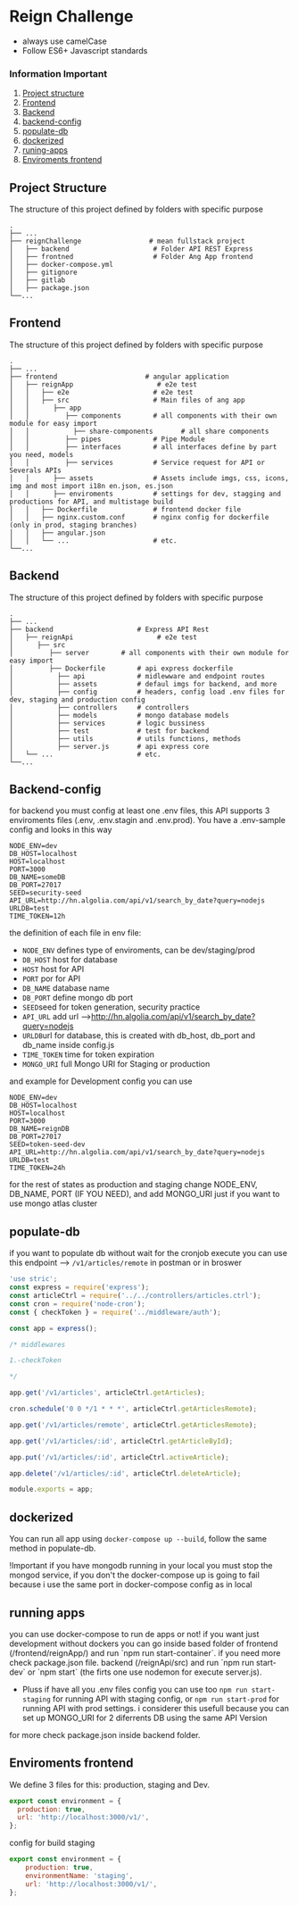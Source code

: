# Reign Challenge

+ always use camelCase
+ Follow ES6+ Javascript standards

### Information Important

1. [Project structure](#projectstructure)
2. [Frontend](#frontend)
3. [Backend](#backend)
4. [backend-config](#backend-config)
5. [populate-db](#populate-db)
6. [dockerized](#dockerized)
7. [runing-apps](#runing-apps)
8. [Enviroments frontend](#enviroments)


## Project Structure
<a name="projectstructure"/>

The structure of this project defined by folders with specific purpose

```
.
├── ...
├── reignChallenge                 # mean fullstack project
│   ├── backend                     # Folder API REST Express
│   ├── frontned                    # Folder Ang App frontend
│   ├── docker-compose.yml 
│   ├── gitignore
│   ├── gitlab
│   ├── package.json
└──...
```

## Frontend
<a name="frontend"/>

The structure of this project defined by folders with specific purpose

```
.
├── ...
├── frontend                      # angular application
│   ├── reignApp                     # e2e test
│   │   ├── e2e                     # e2e test
│   │   ├── src                     # Main files of ang app
│   │      ├── app                  
│   │         ├── components        # all components with their own module for easy import
│   │           ├── share-components       # all share components
│   │         ├── pipes             # Pipe Module
│   │         ├── interfaces        # all interfaces define by part you need, models 
│   │         ├── services          # Service request for API or Severals APIs
│   │      ├── assets               # Assets include imgs, css, icons, img and most import i18n en.json, es.json 
│   │      ├── enviroments          # settings for dev, stagging and productions for API, and multistage build
│   │   ├── Dockerfile              # frontend docker file
│   │   ├── nginx.custom.conf       # nginx config for dockerfile (only in prod, staging branches)
│   │   ├── angular.json
│   │   └── ...                     # etc.
└──...
```

## Backend
<a name="backend"/>

The structure of this project defined by folders with specific purpose

```
.
├── ...
├── backend                     # Express API Rest 
│   ├── reignApi                     # e2e test
│      ├── src                  
│         ├── server        # all components with their own module for easy import 
│         ├── Dockerfile        # api express dockerfile
│           ├── api             # midlewware and endpoint routes
│           ├── assets          # defaul imgs for backend, and more
│           ├── config          # headers, config load .env files for dev, staging and production config 
│           ├── controllers     # controllers 
│           ├── models          # mongo database models  
│           ├── services        # logic bussiness 
│           ├── test            # test for backend 
│           ├── utils           # utils functions, methods 
│           ├── server.js       # api express core 
│   └── ...                     # etc.
└──...
```

## Backend-config
<a name="backend-config"/>
for backend you must config at least one .env files, this API supports 3 enviroments files (.env, .env.stagin and .env.prod). You have a .env-sample config and looks in this way

```
NODE_ENV=dev
DB_HOST=localhost
HOST=localhost
PORT=3000
DB_NAME=someDB
DB_PORT=27017
SEED=security-seed
API_URL=http://hn.algolia.com/api/v1/search_by_date?query=nodejs
URLDB=test
TIME_TOKEN=12h
```

the definition of each file in env file:

+ `NODE_ENV` defines type of enviroments, can be dev/staging/prod
+ `DB_HOST` host for database
+ `HOST` host for API
+ `PORT` por for API
+ `DB_NAME` database name
+ `DB_PORT` define mongo db port
+ `SEED`seed for token generation, security practice 
+ `API_URL` add url -->http://hn.algolia.com/api/v1/search_by_date?query=nodejs
+ `URLDB`url for database, this is created with db_host, db_port and db_name inside config.js
+ `TIME_TOKEN` time for token expiration
+ `MONGO_URI` full Mongo URI for Staging or production

and example for Development config you can use

```
NODE_ENV=dev
DB_HOST=localhost
HOST=localhost
PORT=3000
DB_NAME=reignDB
DB_PORT=27017
SEED=token-seed-dev
API_URL=http://hn.algolia.com/api/v1/search_by_date?query=nodejs
URLDB=test
TIME_TOKEN=24h
```
for the rest of states as production and staging change NODE_ENV, DB_NAME, PORT (IF YOU NEED), and add MONGO_URI just if you want to use mongo atlas cluster


## populate-db
<a name="populate-db"/>

if you want to populate db without wait for the cronjob execute you can use this endpoint --> `/v1/articles/remote` in postman or in broswer

```javascript
'use stric';
const express = require('express');
const articleCtrl = require('../../controllers/articles.ctrl');
const cron = require('node-cron');
const { checkToken } = require('../middleware/auth');

const app = express();

/* middlewares

1.-checkToken

*/

app.get('/v1/articles', articleCtrl.getArticles);

cron.schedule('0 0 */1 * * *', articleCtrl.getArticlesRemote);

app.get('/v1/articles/remote', articleCtrl.getArticlesRemote);

app.get('/v1/articles/:id', articleCtrl.getArticleById);

app.put('/v1/articles/:id', articleCtrl.activeArticle);

app.delete('/v1/articles/:id', articleCtrl.deleteArticle);

module.exports = app;

```

## dockerized
<a name="dockerized"/>

You can run all app using `docker-compose up --build`, follow the same method in populate-db. 

!Important if you have mongodb running in your local you must stop the mongod service, if you don't the docker-compose up is going to fail because i use the same port in docker-compose config as in local

## running apps
<a name="runing-apps"/>
you can use docker-compose to run de apps or not! if you want just development without dockers you can go inside based folder of frontend 
(/frontend/reignApp/) and run `npm run start-container`. if you need more check package.json file. backend (/reignApi/src) and run `npm run start-dev` or `npm start` (the firts one use nodemon for execute server.js).

+ Pluss
    if have all you .env files config you can use too `npm run start-staging` for running API with staging config, or `npm run start-prod` for running API with prod settings. 
    i considerer this usefull because you can set up MONGO_URI for 2 diferrents DB using the same API Version

for more check package.json inside backend folder.


## Enviroments frontend
<a name="enviroments"/>

We define 3 files for this: production, staging and Dev.


```javascript
export const environment = {
  production: true,
  url: 'http://localhost:3000/v1/',
};
```

config for build staging

```javascript
export const environment = {
    production: true,
    environmentName: 'staging',
    url: 'http://localhost:3000/v1/',
};
```
